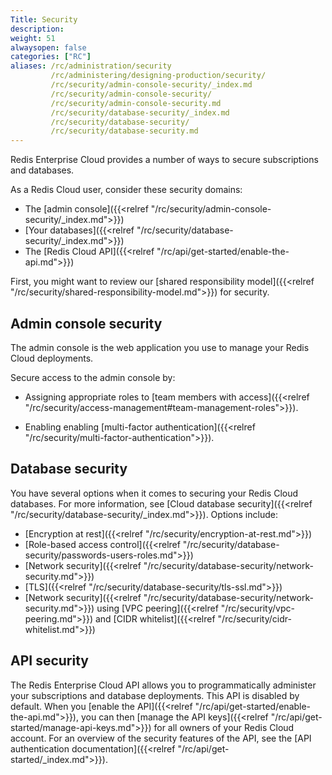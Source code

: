 ```yaml
---
Title: Security
description:
weight: 51
alwaysopen: false
categories: ["RC"]
aliases: /rc/administration/security
         /rc/administering/designing-production/security/
         /rc/security/admin-console-security/_index.md
         /rc/security/admin-console-security/
         /rc/security/admin-console-security.md
         /rc/security/database-security/_index.md
         /rc/security/database-security/
         /rc/security/database-security.md
---
```


Redis Enterprise Cloud provides a number of ways to secure subscriptions and databases.

As a Redis Cloud user, consider these security domains:

- The [admin console]({{<relref "/rc/security/admin-console-security/_index.md">}})
- [Your databases]({{<relref "/rc/security/database-security/_index.md">}})
- The [Redis Cloud API]({{<relref "/rc/api/get-started/enable-the-api.md">}})

First, you might want to review our [shared responsibility model]({{<relref "/rc/security/shared-responsibility-model.md">}}) for security.

## Admin console security

The admin console is the web application you use to manage your Redis Cloud deployments. 

Secure access to the admin console by:

- Assigning appropriate roles to [team members with access]({{<relref "/rc/security/access-management#team-management-roles">}}).

- Enabling enabling [multi-factor authentication]({{<relref "/rc/security/multi-factor-authentication">}}).

## Database security

You have several options when it comes to securing your Redis Cloud databases. For more information, see [Cloud database security]({{<relref "/rc/security/database-security/_index.md">}}). Options include:

- [Encryption at rest]({{<relref "/rc/security/encryption-at-rest.md">}})
- [Role-based access control]({{<relref "/rc/security/database-security/passwords-users-roles.md">}})
- [Network security]({{<relref "/rc/security/database-security/network-security.md">}})
- [TLS]({{<relref "/rc/security/database-security/tls-ssl.md">}})
- [Network security]({{<relref "/rc/security/database-security/network-security.md">}}) using
[VPC peering]({{<relref "/rc/security/vpc-peering.md">}}) and [CIDR whitelist]({{<relref "/rc/security/cidr-whitelist.md">}})

## API security

The Redis Enterprise Cloud API allows you to programmatically administer your subscriptions and database deployments. This API is disabled by default. When you [enable the API]({{<relref "/rc/api/get-started/enable-the-api.md">}}), you can then [manage the API keys]({{<relref "/rc/api/get-started/manage-api-keys.md">}}) for all owners of your Redis Cloud account. For an overview of the security features of the API, see the [API authentication documentation]({{<relref "/rc/api/get-started/_index.md">}}).

